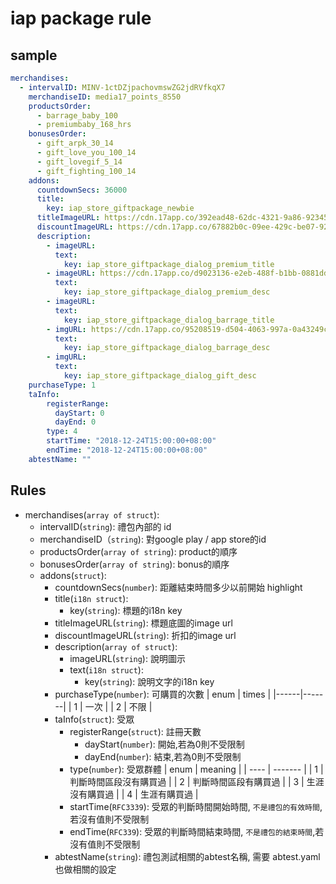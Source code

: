 # iap package rule

## sample

```yaml
merchandises:
  - intervalID: MINV-1ctDZjpachovmswZG2jdRVfkqX7
    merchandiseID: media17_points_8550
    productsOrder:
      - barrage_baby_100
      - premiumbaby_168_hrs
    bonusesOrder:
      - gift_arpk_30_14
      - gift_love_you_100_14
      - gift_lovegif_5_14
      - gift_fighting_100_14
    addons:
      countdownSecs: 36000
      title:
        key: iap_store_giftpackage_newbie
      titleImageURL: https://cdn.17app.co/392ead48-62dc-4321-9a86-923458ce19ab.png
      discountImageURL: https://cdn.17app.co/67882b0c-09ee-429c-be07-92ca3ed8fbab.png
      description:
        - imageURL:
          text:
            key: iap_store_giftpackage_dialog_premium_title
        - imageURL: https://cdn.17app.co/d9023136-e2eb-488f-b1bb-0881dd50dac7.png
          text:
            key: iap_store_giftpackage_dialog_premium_desc
        - imageURL:
          text:
            key: iap_store_giftpackage_dialog_barrage_title
        - imgURL: https://cdn.17app.co/95208519-d504-4063-997a-0a43249cca60.png
          text:
            key: iap_store_giftpackage_dialog_barrage_desc
        - imgURL:
          text:
            key: iap_store_giftpackage_dialog_gift_desc
    purchaseType: 1
    taInfo:
        registerRange:
          dayStart: 0
          dayEnd: 0
        type: 4
        startTime: "2018-12-24T15:00:00+08:00"
        endTime: "2018-12-24T15:00:00+08:00"
    abtestName: ""
```

## Rules
* merchandises(`array of struct`):
  * intervalID(`string`): 禮包內部的 id
  * merchandiseID（`string`): 對google play / app store的id
  * productsOrder(`array of string`): product的順序
  * bonusesOrder(`array of string`): bonus的順序
  * addons(`struct`):
    * countdownSecs(`number`): 距離結束時間多少以前開始 highlight
    * title(`i18n struct`):
      * key(`string`): 標題的i18n key
    * titleImageURL(`string`): 標題底圖的image url
    * discountImageURL(`string`): 折扣的image url
    * description(`array of struct`):
      * imageURL(`string`): 說明圖示
      * text(`i18n struct`):
        * key(`string`): 說明文字的i18n key
    * purchaseType(`number`): 可購買的次數
    | enum | times |
    |------|-------|
    | 1    | 一次  |
    | 2    | 不限  |
    * taInfo(`struct`): 受眾
      * registerRange(`struct`): 註冊天數
        * dayStart(`number`): 開始,若為0則不受限制
        * dayEnd(`number`): 結束,若為0則不受限制
      * type(`number`): 受眾群體
    | enum | meaning |
    | ---- | ------- |
    | 1 | 判斷時間區段沒有購買過 |
    | 2 | 判斷時間區段有購買過 |
    | 3 | 生涯沒有購買過 |
    | 4 | 生涯有購買過 |
      * startTime(`RFC3339`): 受眾的判斷時間開始時間, `不是禮包的有效時間`,若沒有值則不受限制
      * endTime(`RFC339`): 受眾的判斷時間結束時間, `不是禮包的結束時間`,若沒有值則不受限制
    * abtestName(`string`): 禮包測試相關的abtest名稱, 需要 abtest.yaml也做相關的設定